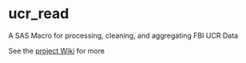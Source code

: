 # ucr_read
A SAS Macro for processing, cleaning, and aggregating FBI UCR Data

See the [project Wiki](https://github.com/iholas/ucr_read/wiki) for more

